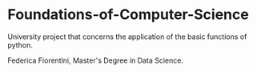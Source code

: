# Foundations-of-Computer-Science
University project that concerns the application of the basic functions of python.

Federica Fiorentini, Master's Degree in Data Science.
